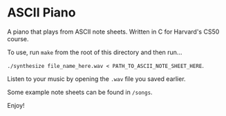 # ASCII Piano

A piano that plays from ASCII note sheets. Written in C for Harvard's CS50 course.

To use, run `make` from the root of this directory and then run...

```./synthesize file_name_here.wav < PATH_TO_ASCII_NOTE_SHEET_HERE```.

Listen to your music by opening the `.wav` file you saved earlier.

Some example note sheets can be found in `/songs`.

Enjoy!
